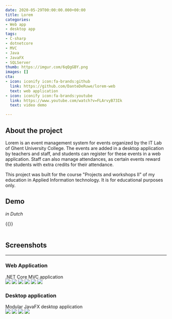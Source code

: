 ```yaml
---
date: 2020-05-29T00:00:00.000+00:00
title: Lorem
categories:
- Web app
- desktop app
tags:
- C-sharp
- dotnetcore
- MVC
- Java
- JavaFX
- SQLServer
thumb: https://imgur.com/6qQgGBY.png
images: []
cta:
- icon: iconify icon:fa-brands:github
  link: https://github.com/DanteDeRuwe/lorem-web
  text: web application
- icon: iconify icon:fa-brands:youtube
  link: https://www.youtube.com/watch?v=FLArvyB73Ik
  text: video demo

---
```

## About the project

Lorem is an event management system for events organized by the IT Lab of Ghent University College. The events are added in a desktop application by teachers and staff, and students can register for these events in a web application. Staff can also manage attendances, as certain events reward the students with extra credits for their attendance.  
  
This project was built for the course "Projects and workshops II" of my education in Applied Information technology. It is for educational purposes only.

## Demo

_in Dutch_

{{<youtube FLArvyB73Ik>}}
<br><br>

## Screenshots

***

### Web Application

.NET Core MVC application

<div class="site-project-single-images" style="margin-top:-1rem">

![](https://i.imgur.com/jAsqFfm.png)
![](https://i.imgur.com/KjQqKAz.png)
![](https://i.imgur.com/su3uba2.png)
![](https://i.imgur.com/lTPWO9R.png)
![](https://i.imgur.com/rfUKEBv.png)
![](https://i.imgur.com/P20WTQr.png)

</div>

### Desktop application

Modular JavaFX desktop application

<div class="site-project-single-images" style="margin-top:-1rem">

![](https://i.imgur.com/1OkXask.png)
![](https://i.imgur.com/l5OgMdA.png)
![](https://i.imgur.com/bz4AF75.png)
![](https://i.imgur.com/aCrWrzh.png)

</div>